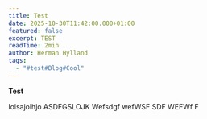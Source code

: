 ```yaml
---
title: Test
date: 2025-10-30T11:42:00.000+01:00
featured: false
excerpt: TEST
readTime: 2min
author: Herman Hylland
tags:
  - "#test#Blog#Cool"
---
```

**Test** 

loisajoihjo ASDFGSLOJK  Wefsdgf  wefWSF SDF WEFWf F
